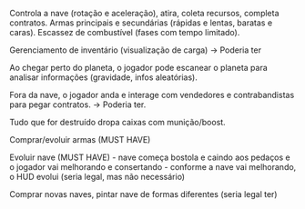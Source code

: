 
Controla a nave (rotação e aceleração), atira, coleta recursos, completa contratos. Armas principais e secundárias (rápidas e lentas, baratas e caras). Escassez de combustível (fases com tempo limitado).  

Gerenciamento de inventário (visualização de carga) -> Poderia ter

Ao chegar perto do planeta, o jogador pode escanear o planeta para analisar informações (gravidade, infos aleatórias).

Fora da nave, o jogador anda e interage com vendedores e contrabandistas para pegar contratos. -> Poderia ter.  

Tudo que for destruído dropa caixas com munição/boost.  

Comprar/evoluir armas (MUST HAVE)  

Evoluir nave (MUST HAVE) - nave começa bostola e caindo aos pedaços e o jogador vai melhorando e consertando - conforme a nave vai melhorando, o HUD evolui (seria legal, mas não necessário)  

Comprar novas naves, pintar nave de formas diferentes (seria legal ter)